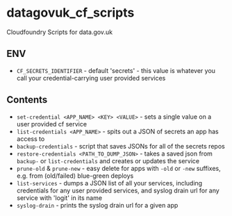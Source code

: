 # datagovuk_cf_scripts
Cloudfoundry Scripts for data.gov.uk

## ENV
* `CF_SECRETS_IDENTIFIER` - default 'secrets' - this value is whatever you call your credential-carrying user provided services

## Contents

* `set-credential <APP_NAME> <KEY> <VALUE>` - sets a single value on a user provided cf service
* `list-credentials <APP_NAME>` - spits out a JSON of secrets an app has access to
* `backup-credentials` - script that saves JSONs for all of the secrets repos
* `restore-credentials <PATH_TO_DUMP_JSON>` - takes a saved json from `backup-` or `list-credentials` and creates or updates the service
* `prune-old` & `prune-new` - easy delete for apps with `-old` or `-new` suffixes, e.g. from (old/failed) blue-green deploys
* `list-services` - dumps a JSON list of all your services, including credentials for any user provided services, and syslog drain url for any service with 'logit' in its name
* `syslog-drain` - prints the syslog drain url for a given app
